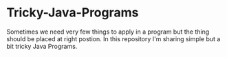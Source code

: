 # Tricky-Java-Programs
Sometimes we need very few things to apply in a program but the thing should be placed at right postion. In this repository I'm sharing simple but a bit tricky Java Programs.
